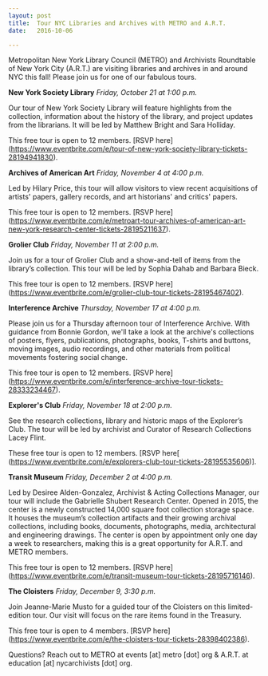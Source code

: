 ```yaml
---
layout: post
title:  Tour NYC Libraries and Archives with METRO and A.R.T.
date:   2016-10-06

---
```

Metropolitan New York Library Council (METRO) and Archivists Roundtable of New York City (A.R.T.) are visiting libraries and archives in and around NYC this fall! Please join us for one of our fabulous tours.

**New York Society Library**
_Friday, October 21 at 1:00 p.m._

Our tour of New York Society Library will feature highlights from the collection, information about the history of the library, and project updates from the librarians. It will be led by Matthew Bright and Sara Holliday.

This free tour is open to 12 members. [RSVP here] (https://www.eventbrite.com/e/tour-of-new-york-society-library-tickets-28194941830).

**Archives of American Art**
_Friday, November 4 at 4:00 p.m._

Led by Hilary Price, this tour will allow visitors to view recent acquisitions of artists' papers, gallery records, and art historians' and critics' papers.

This free tour is open to 12 members. [RSVP here] (https://www.eventbrite.com/e/metroart-tour-archives-of-american-art-new-york-research-center-tickets-28195211637).

**Grolier Club**
_Friday, November 11 at 2:00 p.m._

Join us for a tour of Grolier Club and a show-and-tell of items from the library’s collection. This tour will be led by Sophia Dahab and Barbara Bieck.

This free tour is open to 12 members. [RSVP here] (https://www.eventbrite.com/e/grolier-club-tour-tickets-28195467402).

**Interference Archive**
_Thursday, November 17 at 4:00 p.m._

Please join us for a Thursday afternoon tour of Interference Archive. With guidance from Bonnie Gordon, we'll take a look at the archive's collections of posters, flyers, publications, photographs, books, T-shirts and buttons, moving images, audio recordings, and other materials from political movements fostering social change.

This free tour is open to 12 members. [RSVP here] (https://www.eventbrite.com/e/interference-archive-tour-tickets-28333234467).

**Explorer's Club**
_Friday, November 18 at 2:00 p.m._

See the research collections, library and historic maps of the Explorer’s Club. The tour will be led by archivist and Curator of Research Collections Lacey Flint.

These free tour is open to 12 members. [RSVP here[ (https://www.eventbrite.com/e/explorers-club-tour-tickets-28195535606)].

**Transit Museum**
_Friday, December 2 at 4:00 p.m._

Led by Desiree Alden-Gonzalez, Archivist & Acting Collections Manager, our tour will include the Gabrielle Shubert Research Center. Opened in 2015, the center is a newly constructed 14,000 square foot collection storage space. It houses the museum’s collection artifacts and their growing archival collections, including books, documents, photographs, media, architectural and engineering drawings. The center is open by appointment only one day a week to researchers, making this is a great opportunity for A.R.T. and METRO members.

This free tour is open to 12 members. [RSVP here] (https://www.eventbrite.com/e/transit-museum-tour-tickets-28195716146).

**The Cloisters**
_Friday, December 9, 3:30 p.m._

Join Jeanne-Marie Musto for a guided tour of the Cloisters on this limited-edition tour. Our visit will focus on the rare items found in the Treasury.

This free tour is open to 4 members. [RSVP here] (https://www.eventbrite.com/e/the-cloisters-tour-tickets-28398402386).

Questions? Reach out to METRO at events [at] metro [dot] org & A.R.T. at education [at] nycarchivists [dot] org.
